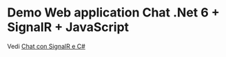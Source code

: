 ﻿# Demo Web application Chat .Net 6 + SignalR + JavaScript

Vedi [Chat con SignalR e C#](https://www.sgart.it/IT/informatica/chat-con-signalr-csharp-net6/post)